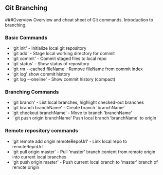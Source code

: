 ## Git Branching

###Overview
Overview and cheat sheet of Git commands. Introduction to branching.


### Basic Commands

* 'git init' - Initialize local git repository
* 'git add' - Stage local working directory for commit
* 'git commit' - Commit staged files to local repo
* 'git status' - Show status of repository
* 'git rm --cached fileName' -Remove fileName from commit index
* 'git log' show commit history
* 'git log --oneline' - Show commit history (compact)


### Branching Commands
* 'git branch' - List local branches, highlight checked-out branches
* 'git branch branchName' - Create branch 'branchName'
* 'git checkout branchName' - Move to branch 'branchName'
* ' git push origin branchName' Push local branch 'branchName' to origin


### Remote repository commands

* 'git remote add origin remoteRepoUrl' - Link local repo to remoteRepoUrl
* 'git pull origin master' - Pull 'master' branch content from remote origin into current local branches
* 'git push origin master' - Push current local branch to 'master' branch of remote origin

